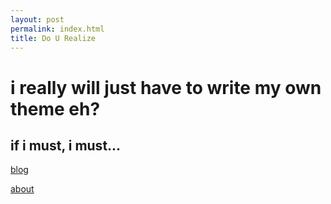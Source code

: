 ```yaml
---
layout: post
permalink: index.html
title: Do U Realize
---
```

 
# i really will just have to write my own theme eh? 

## if i must, i must...

[blog](/posts/ "blog") 
</br>

[about](/about "about") 